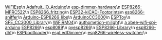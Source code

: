 [WiFiEsp](https://github.com/bportaluri/WiFiEsp)\n
[Adafruit_IO_Arduino](https://github.com/adafruit/Adafruit_IO_Arduino)\n
[esp-dimmer-hardware](https://github.com/tjclement/esp-dimmer-hardware)\n
[ESP8266-MFRC522](https://github.com/Jorgen-VikingGod/ESP8266-MFRC522)\n
[ESP8266_fritzing](https://github.com/ydonnelly/ESP8266_fritzing)\n
[ESP32-kiCAD-Footprints](https://github.com/adamjvr/ESP32-kiCAD-Footprints)\n
[esp8266-sniffer](https://github.com/kalanda/esp8266-sniffer)\n
[Arduino-ESP8266_libs](https://github.com/INEXTH/Arduino-ESP8266_libs)\n
[ArduinoCC3000](https://github.com/cmagagna/ArduinoCC3000)\n
[ESPToy](https://github.com/rayshobby/ESPToy)\n
[SFE_CC3000_Library](https://github.com/sparkfun/SFE_CC3000_Library)\n
[WiFiRM04](https://github.com/chunlinhan/WiFiRM04)\n
[authometion-milight](https://github.com/pmoscetta/authometion-milight)\n
[a xbee-wifi-spi-arduino](https://github.com/cjbearman/xbee-wifi-spi-arduino)
[ESP8266](https://github.com/Hieromon/ESP8266)\n
[esp8089](https://github.com/al177/esp8089)\n
[pyesp8266](https://github.com/guyz/pyesp8266)\n
[ESP8266-Library](https://github.com/bafeigum/ESP8266-Library)\n
[esp8266-dht](https://github.com/mathew-hall/esp8266-dht)\n
[ESPbootloader](https://github.com/sebastianhodapp/ESPbootloader)\n
[espLedDimmer](https://github.com/imjosh/espLedDimmer)\n
[esp8266-wireless-switcher](https://github.com/dubaurazvan/esp8266-wireless-switcher)\n
